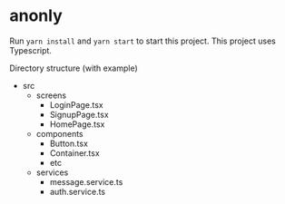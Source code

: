 # anonly
Run `yarn install` and `yarn start` to start this project.
This project uses Typescript.

Directory structure (with example)
  - src
    - screens
      - LoginPage.tsx
      - SignupPage.tsx
      - HomePage.tsx
    - components
      - Button.tsx
      - Container.tsx
      - etc
    - services
      - message.service.ts
      - auth.service.ts